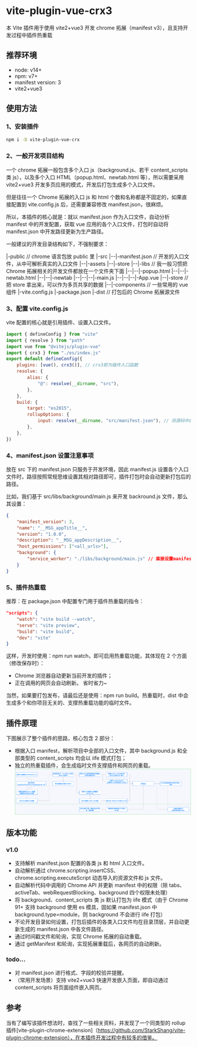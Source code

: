 # vite-plugin-vue-crx3

本 Vite 插件用于使用 vite2+vue3 开发 chrome 拓展（manifest v3），且支持开发过程中插件热重载

## 推荐环境

-   node: v14+
-   npm: v7+
-   manifest version: 3
-   vite2+vue3

## 使用方法

### 1、安装插件

```bash
npm i -D vite-plugin-vue-crx
```

### 2、一般开发项目结构

一个 chrome 拓展一般包含多个入口 js（background.js、若干 content_scripts 类 js），以及多个入口 HTML（popup.html、newtab.html 等），所以需要采用 vite2+vue3 开发多页应用的模式，开发后打包生成多个入口文件。

但是往往一个 Chrome 拓展的入口 js 和 html 个数和名称都是不固定的，如果直接配置到 vite.config.js 后，还需要兼容修改 manifest.json，很麻烦。

所以，本插件的核心就是：就以 manifest.json 作为入口文件，自动分析 manifest 中的开发配置，获取 vue 应用的各个入口文件，打包时自动将 manifest.json 中开发路径更新为生产路径。

一般建议的开发目录结构如下，不强制要求：

|-public // chrome 语言包放 public 里
|-src
|--|-manifest.json // 开发的入口文件，从中可解析真实的入口文件
|--|-assets
|--|-store
|--|-libs // 我一般习惯把 Chrome 拓展相关的开发文件都放在一个文件夹下面
|--|--|-popup.html
|--|--|-newtab.html
|--|--|-newtab
|--|--|--|-main.js
|--|--|--|-App.vue
|--|-store // 把 store 拿出来，可以作为多页共享的数据
|--|-components // 一些常用的 vue 组件
|-vite.config.js
|-package.json
|-dist // 打包后的 Chrome 拓展源文件

### 3、配置 vite.config.js

vite 配置的核心就是引用插件、设置入口文件。

```js
import { defineConfig } from "vite"
import { resolve } from "path"
import vue from "@vitejs/plugin-vue"
import { crx3 } from "./es/index.js"
export default defineConfig({
    plugins: [vue(), crx3()], // crx3即为插件入口函数
    resolve: {
        alias: {
            "@": resolve(__dirname, "src"),
        },
    },
    build: {
        target: "es2015",
        rollupOptions: {
            input: resolve(__dirname, "src/manifest.json"), // 将源码中的manifest.json作为入口文件
        },
    },
})
```

### 4、manifest.json 设置注意事项

放在 src 下的 manifest.json 只服务于开发环境，因此 manifest.js 设置各个入口文件时，路径按照常规思维设置其相对路径即可，插件打包时会自动更新打包后的路径。

比如，我们基于 src/libs/background/main.js 来开发 backround.js 文件，那么其设置：

```json
{
    "manifest_version": 3,
    "name": "__MSG_appTitle__",
    "version": "1.0.0",
    "description": "__MSG_appDescription__",
    "host_permissions": ["<all_urls>"],
    "background": {
        "service_worker": "./libs/background/main.js" // 直接设置manifest.json的相对路径即可，不需要考虑真实插件的路径
    }
}
```

### 5、插件热重载

推荐：在 package.json 中配置专门用于插件热重载的指令：

```json
"scripts": {
    "watch": "vite build --watch",
    "serve": "vite preview",
    "build": "vite build",
    "dev": "vite"
}
```

这样，开发时使用：npm run watch，即可启用热重载功能，其体现在 2 个方面（修改保存时）：

-   Chrome 浏览器自动更新当前开发的插件；
-   正在调用的网页会自动刷新。
    省时省力~

当然，如果要打包发布，请最后还是使用：npm run build。热重载时，dist 中会生成多个和你项目无关的、支撑热重载功能的临时文件。

## 插件原理

下图展示了整个插件的思路，核心包含 2 部分：

-   根据入口 manifest，解析项目中全部的入口文件，其中 background.js 和全部类型的 content_scripts 均会以 iife 模式打包；
-   独立的热重载插件，会生成临时文件支撑插件和网页的重载。
    ![crx3插件逻辑示意图](docs/images/crx3shi.png)

## 版本功能

### v1.0

-   支持解析 manifest.json 配置的各类 js 和 html 入口文件。
-   自动解析通过 chrome.scripting.insertCSS、chrome.scripting.executeScript 动态导入的资源文件和 js 文件。
-   自动解析代码中调用的 Chrome API 并更新 manifest 中的权限（除 tabs、activeTab、webRequestBlocking、background 四个权限未处理）
-   将 background、content_scripts 类 js 默认打包为 iife 模式（由于 Chrome 91+ 支持 background 使用 es 模具，固如果 manifest.json 中 background.type=module，则 background 不会进行 iife 打包）
-   不论开发目录如何设置，打包后插件的各类入口文件均在目录顶层，并自动更新生成的 manifest.json 中各文件路径。
-   通过时间戳文件和轮询，实现 Chrome 拓展的自动重载。
-   通过 getManifest 和轮询，实现拓展重载后，各网页的自动刷新。

### todo...

-   对 manifest.json 进行格式、字段的校验并提醒。
-   （常用开发场景）支持 vite2+vue3 快速开发嵌入页面，即自动通过 content_scripts 将页面组件嵌入网页。

## 参考

当有了编写该插件想法时，查找了一些相关资料，并发现了一个同类型的 rollup 插件[vite-plugin-chrome-extension]（https://github.com/StarkShang/vite-plugin-chrome-extension），在本插件开发过程中有较多的借鉴。
